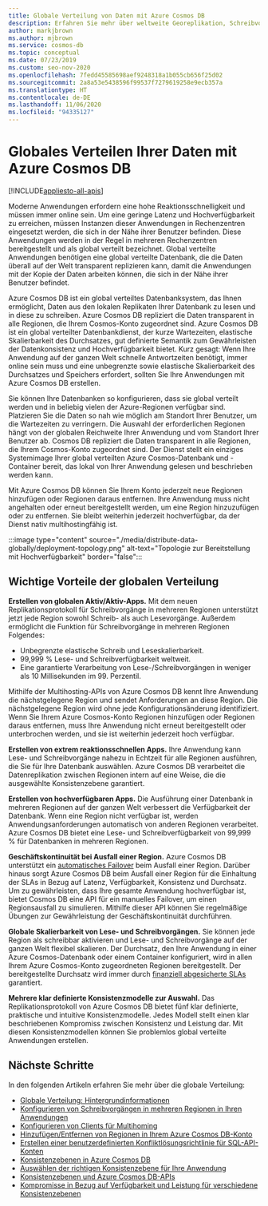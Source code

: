 ```yaml
---
title: Globale Verteilung von Daten mit Azure Cosmos DB
description: Erfahren Sie mehr über weltweite Georeplikation, Schreibvorgänge in mehreren Regionen, Failover und Datenwiederherstellung mithilfe der globalen Datenbanken von Azure Cosmos DB, einem global verwalteten Datenbankdienst, der mehrere Modelle unterstützt.
author: markjbrown
ms.author: mjbrown
ms.service: cosmos-db
ms.topic: conceptual
ms.date: 07/23/2019
ms.custom: seo-nov-2020
ms.openlocfilehash: 7fedd45585698aef9248318a1b055cb656f25d02
ms.sourcegitcommit: 2a8a53e5438596f99537f7279619258e9ecb357a
ms.translationtype: HT
ms.contentlocale: de-DE
ms.lasthandoff: 11/06/2020
ms.locfileid: "94335127"
---
```

# <a name="distribute-your-data-globally-with-azure-cosmos-db"></a>Globales Verteilen Ihrer Daten mit Azure Cosmos DB
[!INCLUDE[appliesto-all-apis](includes/appliesto-all-apis.md)]

Moderne Anwendungen erfordern eine hohe Reaktionsschnelligkeit und müssen immer online sein. Um eine geringe Latenz und Hochverfügbarkeit zu erreichen, müssen Instanzen dieser Anwendungen in Rechenzentren eingesetzt werden, die sich in der Nähe ihrer Benutzer befinden. Diese Anwendungen werden in der Regel in mehreren Rechenzentren bereitgestellt und als global verteilt bezeichnet. Global verteilte Anwendungen benötigen eine global verteilte Datenbank, die die Daten überall auf der Welt transparent replizieren kann, damit die Anwendungen mit der Kopie der Daten arbeiten können, die sich in der Nähe ihrer Benutzer befindet. 

Azure Cosmos DB ist ein global verteiltes Datenbanksystem, das Ihnen ermöglicht, Daten aus den lokalen Replikaten Ihrer Datenbank zu lesen und in diese zu schreiben. Azure Cosmos DB repliziert die Daten transparent in alle Regionen, die Ihrem Cosmos-Konto zugeordnet sind. Azure Cosmos DB ist ein global verteilter Datenbankdienst, der kurze Wartezeiten, elastische Skalierbarkeit des Durchsatzes, gut definierte Semantik zum Gewährleisten der Datenkonsistenz und Hochverfügbarkeit bietet. Kurz gesagt: Wenn Ihre Anwendung auf der ganzen Welt schnelle Antwortzeiten benötigt, immer online sein muss und eine unbegrenzte sowie elastische Skalierbarkeit des Durchsatzes und Speichers erfordert, sollten Sie Ihre Anwendungen mit Azure Cosmos DB erstellen.

Sie können Ihre Datenbanken so konfigurieren, dass sie global verteilt werden und in beliebig vielen der Azure-Regionen verfügbar sind. Platzieren Sie die Daten so nah wie möglich am Standort Ihrer Benutzer, um die Wartezeiten zu verringern. Die Auswahl der erforderlichen Regionen hängt von der globalen Reichweite Ihrer Anwendung und vom Standort Ihrer Benutzer ab. Cosmos DB repliziert die Daten transparent in alle Regionen, die Ihrem Cosmos-Konto zugeordnet sind. Der Dienst stellt ein einziges Systemimage Ihrer global verteilten Azure Cosmos-Datenbank und -Container bereit, das lokal von Ihrer Anwendung gelesen und beschrieben werden kann. 

Mit Azure Cosmos DB können Sie Ihrem Konto jederzeit neue Regionen hinzufügen oder Regionen daraus entfernen. Ihre Anwendung muss nicht angehalten oder erneut bereitgestellt werden, um eine Region hinzuzufügen oder zu entfernen. Sie bleibt weiterhin jederzeit hochverfügbar, da der Dienst nativ multihostingfähig ist.

:::image type="content" source="./media/distribute-data-globally/deployment-topology.png" alt-text="Topologie zur Bereitstellung mit Hochverfügbarkeit" border="false":::

## <a name="key-benefits-of-global-distribution"></a>Wichtige Vorteile der globalen Verteilung

**Erstellen von globalen Aktiv/Aktiv-Apps.** Mit dem neuen Replikationsprotokoll für Schreibvorgänge in mehreren Regionen unterstützt jetzt jede Region sowohl Schreib- als auch Lesevorgänge. Außerdem ermöglicht die Funktion für Schreibvorgänge in mehreren Regionen Folgendes:

- Unbegrenzte elastische Schreib und Leseskalierbarkeit.
- 99,999 % Lese- und Schreibverfügbarkeit weltweit.
- Eine garantierte Verarbeitung von Lese-/Schreibvorgängen in weniger als 10 Millisekunden im 99. Perzentil.

Mithilfe der Multihosting-APIs von Azure Cosmos DB kennt Ihre Anwendung die nächstgelegene Region und sendet Anforderungen an diese Region. Die nächstgelegene Region wird ohne jede Konfigurationsänderung identifiziert. Wenn Sie Ihrem Azure Cosmos-Konto Regionen hinzufügen oder Regionen daraus entfernen, muss Ihre Anwendung nicht erneut bereitgestellt oder unterbrochen werden, und sie ist weiterhin jederzeit hoch verfügbar.

**Erstellen von extrem reaktionsschnellen Apps.** Ihre Anwendung kann Lese- und Schreibvorgänge nahezu in Echtzeit für alle Regionen ausführen, die Sie für Ihre Datenbank auswählen. Azure Cosmos DB verarbeitet die Datenreplikation zwischen Regionen intern auf eine Weise, die die ausgewählte Konsistenzebene garantiert.

**Erstellen von hochverfügbaren Apps.** Die Ausführung einer Datenbank in mehreren Regionen auf der ganzen Welt verbessert die Verfügbarkeit der Datenbank. Wenn eine Region nicht verfügbar ist, werden Anwendungsanforderungen automatisch von anderen Regionen verarbeitet. Azure Cosmos DB bietet eine Lese- und Schreibverfügbarkeit von 99,999 % für Datenbanken in mehreren Regionen.

**Geschäftskontinuität bei Ausfall einer Region.** Azure Cosmos DB unterstützt ein [automatisches Failover](how-to-manage-database-account.md#automatic-failover) beim Ausfall einer Region. Darüber hinaus sorgt Azure Cosmos DB beim Ausfall einer Region für die Einhaltung der SLAs in Bezug auf Latenz, Verfügbarkeit, Konsistenz und Durchsatz. Um zu gewährleisten, dass Ihre gesamte Anwendung hochverfügbar ist, bietet Cosmos DB eine API für ein manuelles Failover, um einen Regionsausfall zu simulieren. Mithilfe dieser API können Sie regelmäßige Übungen zur Gewährleistung der Geschäftskontinuität durchführen.

**Globale Skalierbarkeit von Lese- und Schreibvorgängen.** Sie können jede Region als schreibbar aktivieren und Lese- und Schreibvorgänge auf der ganzen Welt flexibel skalieren. Der Durchsatz, den Ihre Anwendung in einer Azure Cosmos-Datenbank oder einem Container konfiguriert, wird in allen Ihrem Azure Cosmos-Konto zugeordneten Regionen bereitgestellt. Der bereitgestellte Durchsatz wird immer durch [finanziell abgesicherte SLAs](https://azure.microsoft.com/support/legal/sla/cosmos-db/v1_3/) garantiert.

**Mehrere klar definierte Konsistenzmodelle zur Auswahl.** Das Replikationsprotokoll von Azure Cosmos DB bietet fünf klar definierte, praktische und intuitive Konsistenzmodelle. Jedes Modell stellt einen klar beschriebenen Kompromiss zwischen Konsistenz und Leistung dar. Mit diesen Konsistenzmodellen können Sie problemlos global verteilte Anwendungen erstellen.

## <a name="next-steps"></a><a id="Next Steps"></a>Nächste Schritte

In den folgenden Artikeln erfahren Sie mehr über die globale Verteilung:

* [Globale Verteilung: Hintergrundinformationen](global-dist-under-the-hood.md)
* [Konfigurieren von Schreibvorgängen in mehreren Regionen in Ihren Anwendungen](how-to-multi-master.md)
* [Konfigurieren von Clients für Multihoming](how-to-manage-database-account.md#configure-multiple-write-regions)
* [Hinzufügen/Entfernen von Regionen in Ihrem Azure Cosmos DB-Konto](how-to-manage-database-account.md#addremove-regions-from-your-database-account)
* [Erstellen einer benutzerdefinierten Konfliktlösungsrichtlinie für SQL-API-Konten](how-to-manage-conflicts.md#create-a-custom-conflict-resolution-policy)
* [Konsistenzebenen in Azure Cosmos DB](consistency-levels.md)
* [Auswählen der richtigen Konsistenzebene für Ihre Anwendung](./consistency-levels.md)
* [Konsistenzebenen und Azure Cosmos DB-APIs](./consistency-levels.md)
* [Kompromisse in Bezug auf Verfügbarkeit und Leistung für verschiedene Konsistenzebenen](./consistency-levels.md)